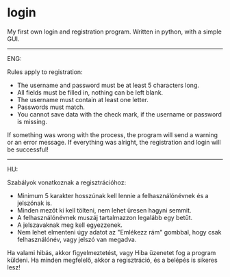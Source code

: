 # login
My first own login and registration program. Written in python, with a simple GUI. 

------------------------------------------------------------------------------------------------------------------------

ENG:

Rules apply to registration:
- The username and password must be at least 5 characters long. 
- All fields must be filled in, nothing can be left blank.
- The username must contain at least one letter.
- Passwords must match.
- You cannot save data with the check mark, if the username or password is missing.

If something was wrong with the process, the program will send a warning or an error message.
If everything was alright, the registration and login will be successful!

------------------------------------------------------------------------------------------------------------------------

HU:

Szabályok vonatkoznak a regisztrációhoz:
- Minimum 5 karakter hosszúnak kell lennie a felhasználónévnek és a jelszónak is. 
- Minden mezőt ki kell tölteni, nem lehet üresen hagyni semmit.
- A felhasználónévnek muszáj tartalmazzon legalább egy betűt.
- A jelszavaknak meg kell egyezzenek.
- Nem lehet elmenteni úgy adatot az "Emlékezz rám" gombbal, hogy csak felhasználónév, vagy jelszó van megadva.

Ha valami hibás, akkor figyelmeztetést, vagy Hiba üzenetet fog a program küldeni.
Ha minden megfelelő, akkor a regisztráció, és a belépés is sikeres lesz!
